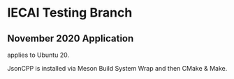 # IECAI Testing Branch
## November 2020 Application
applies to Ubuntu 20.

JsonCPP is installed via Meson Build System Wrap and then CMake & Make.
